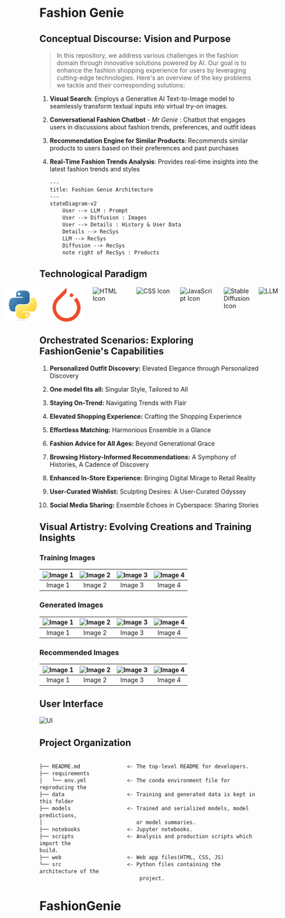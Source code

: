 # Fashion Genie

## Conceptual Discourse: Vision and Purpose

> In this repository, we address various challenges in the fashion domain through innovative solutions powered by AI. Our goal is to enhance the fashion shopping experience for users by leveraging cutting-edge technologies. Here's an overview of the key problems we tackle and their corresponding solutions:

1. **Visual Search**: Employs a Generative AI Text-to-Image model to seamlessly transform textual inputs into virtual try-on images.
2. **Conversational Fashion Chatbot** - _Mr Genie_ : Chatbot that engages users in discussions about fashion trends, preferences, and outfit ideas
3. **Recommendation Engine for Similar Products**: Recommends similar products to users based on their preferences and past purchases
4. **Real-Time Fashion Trends Analysis**: Provides real-time insights into the latest fashion trends and styles

    ```mermaid
    ---
    title: Fashion Genie Architecture
    ---
    stateDiagram-v2
        User --> LLM : Prompt
        User --> Diffusion : Images
        User --> Details : History & User Data
        Details --> RecSys
        LLM --> RecSys
        Diffusion --> RecSys
        note right of RecSys : Products
    ```

## Technological Paradigm

<div style="display: flex; justify-content: center; align-items: center;">
    <img src="https://raw.githubusercontent.com/devicons/devicon/master/icons/python/python-original.svg" alt="Python Icon" width="80" height="80" style="margin-right: 20px;">
    <img src="https://raw.githubusercontent.com/devicons/devicon/master/icons/pytorch/pytorch-original.svg" alt="PyTorch Icon" width="80" height="80" style="margin-right: 20px;">
    <img src="https://upload.wikimedia.org/wikipedia/commons/6/61/HTML5_logo_and_wordmark.svg" alt="HTML Icon" width="80" height="80" style="margin-right: 20px;">
    <img src="https://upload.wikimedia.org/wikipedia/commons/d/d5/CSS3_logo_and_wordmark.svg" alt="CSS Icon" width="80" height="80" style="margin-right: 20px;">
    <img src="https://upload.wikimedia.org/wikipedia/commons/9/99/Unofficial_JavaScript_logo_2.svg" alt="JavaScript Icon" width="80" height="80" style="margin-right: 20px;">
    <img src="https://avatars.githubusercontent.com/u/100950301?s=200&v=4" alt="Stable Diffusion Icon" width="80" height="80">
    <img src="https://encrypted-tbn0.gstatic.com/images?q=tbn:ANd9GcQdaSlugtvS5WOirzN21vpYzRUgmoCxfOWCGWqFNYXNhirp4v7LE1Vw8LwF42P6XcqS4Po&usqp=CAU" alt="LLM" width="80" height="80">
</div>

## Orchestrated Scenarios: Exploring FashionGenie's Capabilities

1. **Personalized Outfit Discovery:**
    Elevated Elegance through Personalized Discovery

2. **One model fits all:**
    Singular Style, Tailored to All

3. **Staying On-Trend:**
    Navigating Trends with Flair

4. **Elevated Shopping Experience:**
    Crafting the Shopping Experience

5. **Effortless Matching:**
    Harmonious Ensemble in a Glance

6. **Fashion Advice for All Ages:**
    Beyond Generational Grace

7. **Browsing History-Informed Recommendations:**
    A Symphony of Histories, A Cadence of Discovery

8. **Enhanced In-Store Experience:**
    Bringing Digital Mirage to Retail Reality

9. **User-Curated Wishlist:**
    Sculpting Desires: A User-Curated Odyssey

10. **Social Media Sharing:**
     Ensemble Echoes in Cyberspace: Sharing Stories

## Visual Artistry: Evolving Creations and Training Insights

### Training Images

![Image 1](data/dataset/nisheetkaran/IMG_0076.jpg) | ![Image 2](data/dataset/nisheetkaran/IMG_0414.jpg) | ![Image 3](data/dataset/nisheetkaran/IMG_0419.jpg) | ![Image 4](data/dataset/nisheetkaran/IMG_1625.jpg)
:---: | :---: | :---: | :---:
Image 1 | Image 2 | Image 3 | Image 4

### Generated Images

![Image 1](data/GeneratedImages_by_our_model/5.jpg) | ![Image 2](data/GeneratedImages_by_our_model/2.jpg) | ![Image 3](data/GeneratedImages_by_our_model/3.jpg) | ![Image 4](data/GeneratedImages_by_our_model/4.jpg)
:---: | :---: | :---: | :---:
Image 1 | Image 2 | Image 3 | Image 4

### Recommended Images

![Image 1](data\reccomeded_images\461814374003.jpg) | ![Image 2](data\reccomeded_images\461387599003.jpg) | ![Image 3](data\reccomeded_images\469220574004.jpg) | ![Image 4](data\reccomeded_images\469194455005.jpg)
:---: | :---: | :---: | :---:
Image 1 | Image 2 | Image 3 | Image 4

## User Interface
![UI](data/webpage.jpeg)


## Project Organization

```

├── README.md               <- The top-level README for developers.
├── requirements
│   └── env.yml             <- The conda environment file for reproducing the
├── data                    <- Training and generated data is kept in this folder
├── models                  <- Trained and serialized models, model predictions,
│                              or model summaries.
├── notebooks               <- Jupyter notebooks.
├── scripts                 <- Analysis and production scripts which import the
build.
├── web                     <- Web app files(HTML, CSS, JS)
└── src                     <- Python files containing the architecture of the
                                project.
```
# FashionGenie
